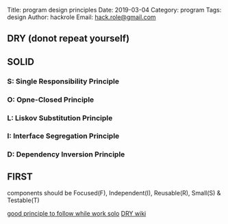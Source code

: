 Title: program design principles
Date: 2019-03-04
Category: program
Tags: design
Author: hackrole
Email: hack.role@gmail.com


## DRY (donot repeat yourself)


## SOLID
### S: Single Responsibility Principle
### O: Opne-Closed Principle
### L: Liskov Substitution Principle
### I: Interface Segregation Principle
### D: Dependency Inversion Principle

## FIRST

components should be Focused(F), Independent(I), Reusable(R), Small(S) & Testable(T)


[good principle to follow while work solo](https://blog.bitsrc.io/good-engineering-practices-while-working-solo-ad872e727af4)
[DRY wiki](https://en.wikipedia.org/wiki/Don%27t_repeat_yourself)

